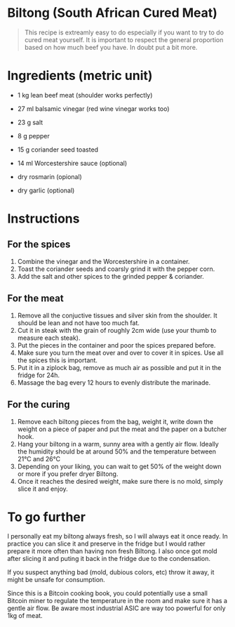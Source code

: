 # Biltong (South African Cured Meat)

> This recipe is extreamly easy to do especially if you want to try to do cured meat yourself. It is important to respect the general proportion based on how much beef you have. In doubt put a bit more.

# Ingredients (metric unit)

* 1 kg lean beef meat (shoulder works perfectly)
* 27 ml balsamic vinegar (red wine vinegar works too)
* 23 g salt
* 8 g pepper
* 15 g coriander seed toasted

* 14 ml Worcestershire sauce (optional)
* dry rosmarin (opional)
* dry garlic (optional)

# Instructions

## For the spices
1) Combine the vinegar and the Worcestershire in a container.
2) Toast the coriander seeds and coarsly grind it with the pepper corn.
3) Add the salt and other spices to the grinded pepper & coriander.

## For the meat
1) Remove all the conjuctive tissues and silver skin from the shoulder. It should be lean and not have too much fat.
2) Cut it in steak with the grain of roughly 2cm wide (use your thumb to measure each steak).
3) Put the pieces in the container and poor the spices prepared before.
4) Make sure you turn the meat over and over to cover it in spices. Use all the spices this is important.
5) Put it in a ziplock bag, remove as much air as possible and put it in the fridge for 24h.
6) Massage the bag every 12 hours to evenly distribute the marinade.

## For the curing
1) Remove each biltong pieces from the bag, weight it, write down the weight on a piece of paper and put the meat and the paper on a butcher hook.
2) Hang your biltong in a warm, sunny area with a gently air flow. Ideally the humidity should be at around 50% and the temperature between 21°C and 26°C
3) Depending on your liking, you can wait to get 50% of the weight down or more if you prefer dryer Biltong.
5) Once it reaches the desired weight, make sure there is no mold, simply slice it and enjoy.

# To go further
I personally eat my biltong always fresh, so I will always eat it once ready. In practice you can slice it and preserve in the fridge but I would rather prepare it more often than having non fresh Biltong. I also once got mold after slicing it and puting it back in the fridge due to the condensation.

If you suspect anything bad (mold, dubious colors, etc) throw it away, it might be unsafe for consumption.

Since this is a Bitcoin cooking book, you could potentially use a small Bitcoin miner to regulate the temperature in the room and make sure it has a gentle air flow. Be aware most industrial ASIC are way too powerful for only 1kg of meat.
